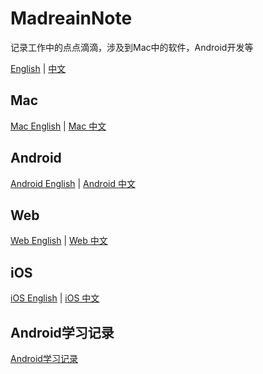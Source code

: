 # MadreainNote

记录工作中的点点滴滴，涉及到Mac中的软件，Android开发等

[English](README.md) | [中文](README-zh.md)

## Mac

[Mac English](Mac/Mac.md) | [Mac 中文](Mac/Mac-zh.md)

## Android

[Android English](Android/Android.md) | [Android 中文](Android/Android-zh.md)

## Web

[Web English](Web/Web.md) | [Web 中文](Web/Web-zh.md)

## iOS

[iOS English](iOS/iOS.md) | [iOS 中文](iOS/iOS-zh.md)

##



## Android学习记录

[Android学习记录](AndroidLearning/00001-LearningRouter.md)
